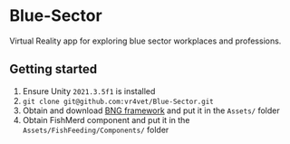 # Blue-Sector
Virtual Reality app for exploring blue sector workplaces and professions.

## Getting started
1. Ensure Unity `2021.3.5f1` is installed
1. `git clone git@github.com:vr4vet/Blue-Sector.git`
1. Obtain and download [BNG framework](https://assetstore.unity.com/packages/templates/systems/vr-interaction-framework-161066) and put it in the `Assets/` folder
1. Obtain FishMerd component and put it in the `Assets/FishFeeding/Components/` folder
